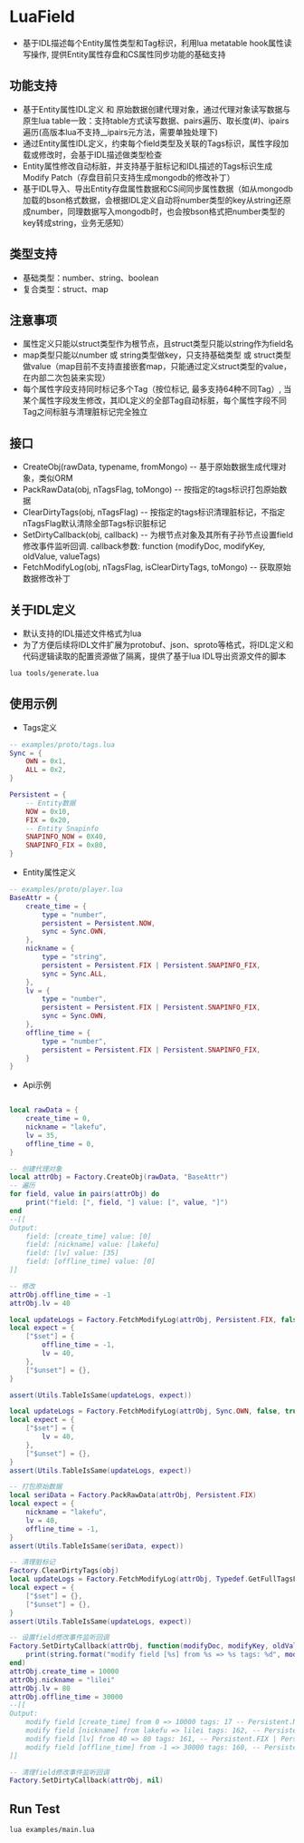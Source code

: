 # LuaField
* 基于IDL描述每个Entity属性类型和Tag标识，利用lua metatable hook属性读写操作, 提供Entity属性存盘和CS属性同步功能的基础支持

## 功能支持
* 基于Entity属性IDL定义 和 原始数据创建代理对象，通过代理对象读写数据与原生lua table一致：支持table方式读写数据、pairs遍历、取长度(#)、ipairs遍历(高版本lua不支持__ipairs元方法，需要单独处理下)
* 通过Entity属性IDL定义，约束每个field类型及关联的Tags标识，属性字段加载或修改时，会基于IDL描述做类型检查
* Entity属性修改自动标脏，并支持基于脏标记和IDL描述的Tags标识生成Modify Patch（存盘目前只支持生成mongodb的修改补丁）
* 基于IDL导入、导出Entity存盘属性数据和CS间同步属性数据（如从mongodb加载的bson格式数据，会根据IDL定义自动将number类型的key从string还原成number，同理数据写入mongodb时，也会按bson格式把number类型的key转成string，业务无感知）

## 类型支持
* 基础类型：number、string、boolean
* 复合类型：struct、map

## 注意事项
* 属性定义只能以struct类型作为根节点，且struct类型只能以string作为field名
* map类型只能以number 或 string类型做key，只支持基础类型 或 struct类型做value（map目前不支持直接嵌套map，只能通过定义struct类型的value，在内部二次包装来实现）
* 每个属性字段支持同时标记多个Tag（按位标记, 最多支持64种不同Tag）, 当某个属性字段发生修改，其IDL定义的全部Tag自动标脏，每个属性字段不同Tag之间标脏与清理脏标记完全独立

## 接口
* CreateObj(rawData, typename, fromMongo) -- 基于原始数据生成代理对象，类似ORM
* PackRawData(obj, nTagsFlag, toMongo)    -- 按指定的tags标识打包原始数据
* ClearDirtyTags(obj, nTagsFlag)          -- 按指定的tags标识清理脏标记，不指定nTagsFlag默认清除全部Tags标识脏标记
* SetDirtyCallback(obj, callback)         -- 为根节点对象及其所有子孙节点设置field修改事件监听回调. callback参数: function (modifyDoc, modifyKey, oldValue, valueTags)
* FetchModifyLog(obj, nTagsFlag, isClearDirtyTags, toMongo) -- 获取原始数据修改补丁

## 关于IDL定义
* 默认支持的IDL描述文件格式为lua
* 为了方便后续将IDL文件扩展为protobuf、json、sproto等格式，将IDL定义和代码逻辑读取的配置资源做了隔离，提供了基于lua IDL导出资源文件的脚本
```bash
lua tools/generate.lua
```

## 使用示例
* Tags定义
```lua
-- examples/proto/tags.lua
Sync = {
	OWN = 0x1,
	ALL = 0x2,
}

Persistent = {
	-- Entity数据
	NOW = 0x10,
	FIX = 0x20,
	-- Entity Snapinfo
	SNAPINFO_NOW = 0X40,
	SNAPINFO_FIX = 0x80,
}
```
* Entity属性定义
```lua
-- examples/proto/player.lua
BaseAttr = {
	create_time = {
		type = "number",
		persistent = Persistent.NOW,
		sync = Sync.OWN,
	},
	nickname = {
		type = "string",
		persistent = Persistent.FIX | Persistent.SNAPINFO_FIX,
		sync = Sync.ALL,
	},
	lv = {
		type = "number",
		persistent = Persistent.FIX | Persistent.SNAPINFO_FIX,
		sync = Sync.OWN,
	},
	offline_time = {
		type = "number",
		persistent = Persistent.FIX | Persistent.SNAPINFO_FIX,
	}
}
```
* Api示例
```lua

local rawData = {
	create_time = 0,
	nickname = "lakefu",
	lv = 35,
	offline_time = 0,
}

-- 创建代理对象
local attrObj = Factory.CreateObj(rawData, "BaseAttr")
-- 遍历
for field, value in pairs(attrObj) do
	print("field: [", field, "] value: [", value, "]")
end
--[[
Output:
	field: [create_time] value: [0]
	field: [nickname] value: [lakefu]
	field: [lv] value: [35]
	field: [offline_time] value: [0]
]]

-- 修改
attrObj.offline_time = -1
attrObj.lv = 40

local updateLogs = Factory.FetchModifyLog(attrObj, Persistent.FIX, false, true)
local expect = {
	["$set"] = {
		offline_time = -1,
		lv = 40,
	},
	["$unset"] = {},
}

assert(Utils.TableIsSame(updateLogs, expect))

local updateLogs = Factory.FetchModifyLog(attrObj, Sync.OWN, false, true)
local expect = {
	["$set"] = {
		lv = 40,
	},
	["$unset"] = {},
}
assert(Utils.TableIsSame(updateLogs, expect))

-- 打包原始数据
local seriData = Factory.PackRawData(attrObj, Persistent.FIX)
local expect = {
	nickname = "lakefu",
	lv = 40,
	offline_time = -1,
}
assert(Utils.TableIsSame(seriData, expect))

-- 清理脏标记
Factory.ClearDirtyTags(obj)
local updateLogs = Factory.FetchModifyLog(attrObj, Typedef.GetFullTagsFlag(), false, true)
local expect = {
	["$set"] = {},
	["$unset"] = {},
}
assert(Utils.TableIsSame(updateLogs, expect))

-- 设置field修改事件监听回调
Factory.SetDirtyCallback(attrObj, function(modifyDoc, modifyKey, oldVal, tagsFlag)
	print(string.format("modify field [%s] from %s => %s tags: %d", modifyKey, oldVal, modifyDoc[modifyKey], tagsFlag))
end)
attrObj.create_time = 10000
attrObj.nickname = "lilei"
attrObj.lv = 80
attrObj.offline_time = 30000
--[[
Output:
	modify field [create_time] from 0 => 10000 tags: 17 -- Persistent.NOW | Sync.OWN
	modify field [nickname] from lakefu => lilei tags: 162, -- Persistent.FIX | Persistent.SNAPINFO_FIX | Sync.ALL
	modify field [lv] from 40 => 80 tags: 161, -- Persistent.FIX | Persistent.SNAPINFO_FIX | Sync.OWN
	modify field [offline_time] from -1 => 30000 tags: 160, -- Persistent.FIX | Persistent.SNAPINFO_FIX
]]

-- 清理field修改事件监听回调
Factory.SetDirtyCallback(attrObj, nil)
```

## Run Test
```bash
lua examples/main.lua
```
